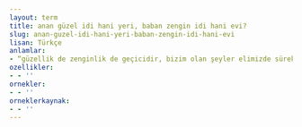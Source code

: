 ```yaml
---
layout: term
title: anan güzel idi hani yeri, baban zengin idi hani evi?
slug: anan-guzel-idi-hani-yeri-baban-zengin-idi-hani-evi
lisan: Türkçe
anlamlar:
- “güzellik de zenginlik de geçicidir, bizim olan şeyler elimizde sürekli olarak kalmazlar” anlamında kullanılan bir söz
ozellikler:
- - ''
ornekler:
- - ''
orneklerkaynak:
- - ''
---
```


